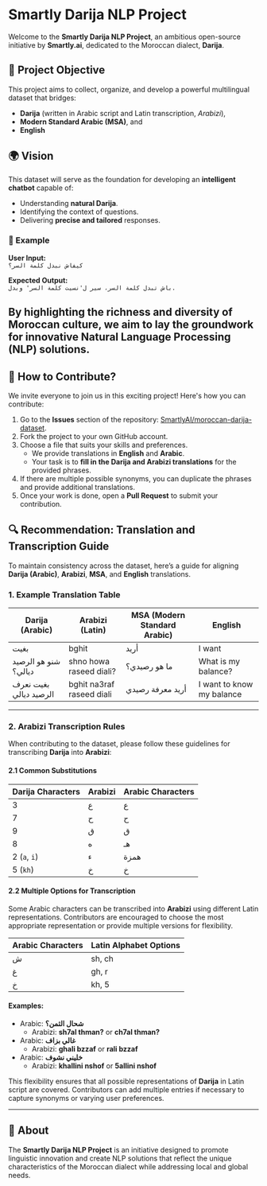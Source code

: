# Smartly Darija NLP Project

Welcome to the **Smartly Darija NLP Project**, an ambitious open-source initiative by **Smartly.ai**, dedicated to the Moroccan dialect, **Darija**.

## 📌 Project Objective

This project aims to collect, organize, and develop a powerful multilingual dataset that bridges:

- **Darija** (written in Arabic script and Latin transcription, *Arabizi*),
- **Modern Standard Arabic (MSA)**, and
- **English**

## 🌍 Vision

This dataset will serve as the foundation for developing an **intelligent chatbot** capable of:

- Understanding **natural Darija**.
- Identifying the context of questions.
- Delivering **precise and tailored** responses.
### 🌟 Example
**User Input:**  
`كيفاش نبدل كلمة السر؟`

**Expected Output:**  
`باش تبدل كلمة السر، سير ل'نسيت كلمة السر' وبدل.`

By highlighting the richness and diversity of Moroccan culture, we aim to lay the groundwork for innovative **Natural Language Processing (NLP)** solutions.
---

## 🤝 How to Contribute?

We invite everyone to join us in this exciting project! Here's how you can contribute:

1. Go to the **Issues** section of the repository: [SmartlyAI/moroccan-darija-dataset](https://github.com/SmartlyAI/moroccan-darija-dataset).
2. Fork the project to your own GitHub account.
3. Choose a file that suits your skills and preferences.  
   - We provide translations in **English** and **Arabic**.  
   - Your task is to **fill in the Darija and Arabizi translations** for the provided phrases.
4. If there are multiple possible synonyms, you can duplicate the phrases and provide additional translations.
5. Once your work is done, open a **Pull Request** to submit your contribution.
## 🔍 Recommendation: Translation and Transcription Guide

To maintain consistency across the dataset, here’s a guide for aligning **Darija (Arabic)**, **Arabizi**, **MSA**, and **English** translations.

### 1. Example Translation Table

| **Darija (Arabic)**      | **Arabizi (Latin)**  | **MSA (Modern Standard Arabic)** | **English**   |
|---------------------------|----------------------|-----------------------------------|---------------|
| بغيت                      | bghit               | أريد                              | I want        |
| شنو هو الرصيد ديالي؟       | shno howa raseed diali? | ما هو رصيدي؟                    | What is my balance? |
| بغيت نعرف الرصيد ديالي     | bghit na3raf raseed diali | أريد معرفة رصيدي                 | I want to know my balance |

---

### 2. Arabizi Transcription Rules

When contributing to the dataset, please follow these guidelines for transcribing **Darija** into **Arabizi**:

#### 2.1 Common Substitutions

| **Darija Characters** | **Arabizi** | **Arabic Characters** |  
|------------------------|-------------|------------------------|
| 3                      | ع           | ع                      |
| 7                      | ح           | ح                      |
| 9                      | ق           | ق                      |
| 8                      | ه           | هـ                     |
| 2 (`a`, `i`)           | ء           | همزة                  |
| 5 (`kh`)               | خ           | خ                      |


#### 2.2 Multiple Options for Transcription

Some Arabic characters can be transcribed into **Arabizi** using different Latin representations. Contributors are encouraged to choose the most appropriate representation or provide multiple versions for flexibility. 

| **Arabic Characters** | **Latin Alphabet Options** |  
|------------------------|---------------------------|
| ش                       | sh, ch                   |
| غ                       | gh, r                    |
| خ                       | kh, 5                    |

#### Examples:

- Arabic: **شحال الثمن؟**
  - Arabizi: **sh7al thman?** or **ch7al thman?**
- Arabic: **غالي بزاف**
  - Arabizi: **ghali bzzaf** or **rali bzzaf**
- Arabic: **خليني نشوف**
  - Arabizi: **khallini nshof** or **5allini nshof**

This flexibility ensures that all possible representations of **Darija** in Latin script are covered. Contributors can add multiple entries if necessary to capture synonyms or varying user preferences.


---
## 🚀 About

The **Smartly Darija NLP Project** is an initiative designed to promote linguistic innovation and create NLP solutions that reflect the unique characteristics of the Moroccan dialect while addressing local and global needs.
